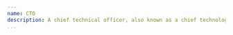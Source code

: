 ```yaml
---
name: CTO
description: A chief technical officer, also known as a chief technology officer or chief technologist, is an executive-level position in a company or other entity whose occupation is focused on the scientific and technological issues within an organization.        
...
```

